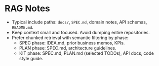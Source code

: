 # RAG Notes

- Typical include paths: `docs/`, `SPEC.md`, domain notes, API schemas, `README.md`.
- Keep context small and focused. Avoid dumping entire repositories.
- Prefer chunked retrieval with semantic filtering by phase:
  - SPEC phase: IDEA.md, prior business memos, KPIs.
  - PLAN phase: SPEC.md, architecture guidelines.
  - KIT phase: SPEC.md, PLAN.md (selected TODOs), API docs, code style guide.
